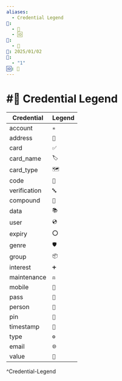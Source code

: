 ```yaml
---
aliases:
  - Credential Legend
📁:
  - 🔢
  - 🆔
🔢:
  - 🔐
📅: 2025/01/02
🔀:
  - "1"
🆔: 💱
---
```

# #🔐 Credential Legend

| Credential   | Legend |
| ------------ | ------ |
| account      | `✳️`   |
| address      | `📍`   |
| card         | `✅`    |
| card_name    | `🏷️`  |
| card_type    | `🗺️`  |
| code         | `🏁`   |
| verification | `🔤`   |
| compound     | `🔀`   |
| data         | `📚`   |
| user         | `💿`   |
| expiry       | `⭕`    |
| genre        | `🛡️`  |
| group        | `📦`   |
| interest     | `➕`    |
| maintenance  | `⚖️`   |
| mobile       | `📝`   |
| pass         | `🔐`   |
| person       | `👤`   |
| pin          | `🔢`   |
| timestamp    | `📅`   |
| type         | `⚙️`   |
| email        | `🌐`   |
| value        | `💱`   |

^Credential-Legend